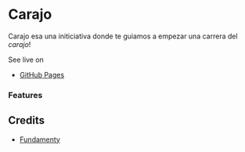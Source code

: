 Carajo
==========

Carajo esa una initiciativa donde te guiamos a empezar una carrera del *carajo*!


See live on
- [GitHub Pages](https://jdcampolargo.github.io/carajo/)


### Features


## Credits
- [Fundamenty](https://github.com/creasoft-dev/fundamenty)
